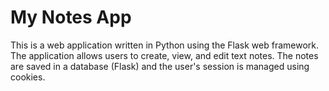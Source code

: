 # My Notes App

This is a web application written in Python using the Flask web framework. The application allows users to create, view, and edit text notes. 
The notes are saved in a database (Flask) and the user's session is managed using cookies.
